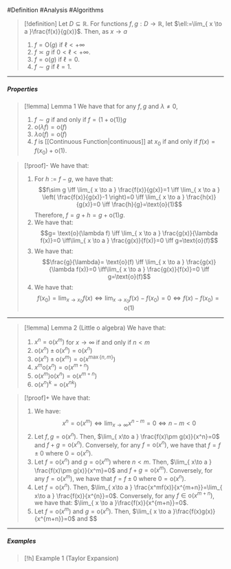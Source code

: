 #Definition #Analysis #Algorithms 

> [!definition]
> Let $D\subseteq \mathbb{R}$. For functions $f,g:D\to \mathbb{R}$, let $\ell:=\lim_{ x \to a }\frac{f(x)}{g(x)}$. Then, as $x\to a$
> 1. $f= \text{O}(g)$ if $\ell<+\infty$
> 2. $f\asymp g$ if $0<\ell<+\infty$. 
> 3. $f= \text{o}(g)$ if $\ell=0$.
> 4. $f\sim g$ if $\ell=1$.
---
##### Properties
> [!lemma] Lemma 1
> We have that for any $f,g$ and $\lambda \neq0$, 
> 1. $f\sim g$ if and only if $f=(1+\text{o}(1))g$
> 2. $\text{o}(\lambda f)=\text{o}(f)$
> 3. $\lambda\text{o}(f)=\text{o}(f)$
> 4. $f$ is [[Continuous Function|continuous]] at $x_{0}$ if and only if $f(x)=f(x_{0})+\text{o}(1)$.

> [!proof]-
> We have that:
> 1. For $h:= f-g$, we have that: $$f\sim g \iff \lim_{ x \to a } \frac{f(x)}{g(x)}=1 \iff \lim_{ x \to a } \left( \frac{f(x)}{g(x)}-1 \right)=0 \iff \lim_{ x \to a } \frac{h(x)}{g(x)}=0 \iff \frac{h}{g}=\text{o}(1)$$Therefore, $f = g+h = g+\text{o}(1)g$.
> 2. We have that: $$g= \text{o}(\lambda f) \iff \lim_{ x \to a }  \frac{g(x)}{\lambda f(x)}=0 \iff\lim_{ x \to a }  \frac{g(x)}{f(x)}=0 \iff g=\text{o}(f)$$
> 3. We have that: $$\frac{g}{\lambda}= \text{o}(f) \iff \lim_{ x \to a }  \frac{g(x)}{\lambda f(x)}=0 \iff\lim_{ x \to a }  \frac{g(x)}{f(x)}=0 \iff g=\text{o}(f)$$
> 4. We have that: $$f(x_{0})=\lim_{ x \to x_{0} } f(x) \iff \lim_{ x \to x_{0} } f(x)-f(x_{0})=0 \iff f(x)-f(x_{0})=\text{o}(1)$$
---
> [!lemma] Lemma 2 (Little o algebra)
> We have that:
> 1. $x^n=\text{o}(x^m)$ for $x\to \infty$ if and only if $n<m$
> 2. $\text{o}(x^n)\pm \text{o}(x^n)=\text{o}(x^n)$
> 3. $\text{o}(x^n)\pm \text{o}(x^m)=\text{o}(x^{\max\{ n,m \}})$
> 4. $x^m\text{o}(x^n)=\text{o}(x^{m+n})$
> 5. $\text{o}(x^m)\text{o}(x^n)=\text{o}(x^{m+n})$
> 6. $\text{o}(x^{n})^k=\text{o}(x^{nk})$

> [!proof]+
> We have that: 
> 1. We have: $$x^n=\text{o}(x^m) \iff \lim_{ x \to \infty } x^{n-m}=0 \iff n-m<0$$
> 2. Let $f,g=\text{o}(x^n)$. Then, $\lim_{ x\to a }  \frac{f(x)\pm g(x)}{x^n}=0$ and $f+g=\text{o}(x^n)$. Conversely, for any $f=\text{o}(x^n)$, we have that $f=f\pm0$ where $0=\text{o}(x^n)$.
> 3. Let $f=\text{o}(x^n)$ and $g=\text{o}(x^m)$ where $n<m$. Then, $\lim_{ x\to a }  \frac{f(x)\pm g(x)}{x^m}=0$ and $f+g=\text{o}(x^m)$. Conversely, for any $f=\text{o}(x^m)$, we have that $f=f\pm0$ where $0=\text{o}(x^n)$.
> 4. Let $f=\text{o}(x^n)$. Then, $\lim_{ x\to a } \frac{x^mf(x)}{x^{m+n}}=\lim_{ x\to a } \frac{f(x)}{x^{n}}=0$. Conversely, for any $f\in \text{o}(x^{m+n})$, we have that: $\lim_{ x \to a }\frac{f(x)}{x^{m+n}}=0$. 
> 5. Let $f=\text{o}(x^m)$ and $g=\text{o}(x^n)$. Then, $\lim_{ x \to a }\frac{f(x)g(x)}{x^{m+n}}=0$ and $$
---


##### Examples
> [!h] Example 1 (Taylor Expansion)
>  